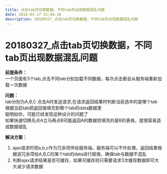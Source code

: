```yaml
---
title: 点击tab页切换数据，不同tab页出现数据混乱问题
date: 2018-03-27 15:44:18  
description: 20180327_点击tab页切换数据，不同tab页出现数据混乱问题
---
```

# 20180327_点击tab页切换数据，不同tab页出现数据混乱问题
**前提条件：**   
一个页面有3个tab,点击不同tab分别加载不同数据，每次点击都会从服务端重新加载一次数据  
 
**问题：**   
tab分别为A,B,C 点击A时发送请求,在请求返回结果时判断当前选中的是哪个tab
根据当前tab把返回值填充到哪个tab的data数据里     
聪明如你，可能已经发现这种设计的问题了  
如果快速切换先点A立马再点B可能返回A的数据但填充的是B的表格，就很容易造成数据错乱  
 
**解决方案：**    
1. ajax请求时把a,b,c作为冗余项传给服务端，服务端可以不作处理，返回结果根据该冗余项给A,B,C的某个tab的data进行赋值，确保tab与数据不混乱  
2. 判断ajax请求结果是否可缓存，如果可缓存则只需要请求3次缓存数据即可大大减少请求数据
 